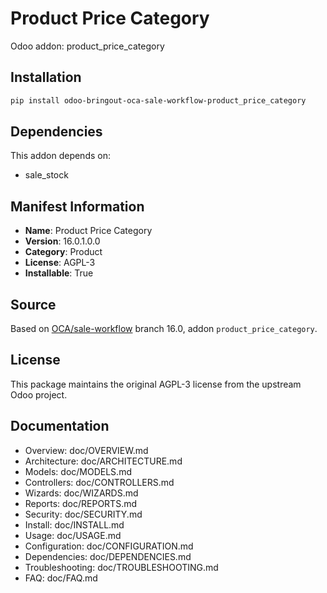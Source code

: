 # Product Price Category

Odoo addon: product_price_category

## Installation

```bash
pip install odoo-bringout-oca-sale-workflow-product_price_category
```

## Dependencies

This addon depends on:
- sale_stock

## Manifest Information

- **Name**: Product Price Category
- **Version**: 16.0.1.0.0
- **Category**: Product
- **License**: AGPL-3
- **Installable**: True

## Source

Based on [OCA/sale-workflow](https://github.com/OCA/sale-workflow) branch 16.0, addon `product_price_category`.

## License

This package maintains the original AGPL-3 license from the upstream Odoo project.

## Documentation

- Overview: doc/OVERVIEW.md
- Architecture: doc/ARCHITECTURE.md
- Models: doc/MODELS.md
- Controllers: doc/CONTROLLERS.md
- Wizards: doc/WIZARDS.md
- Reports: doc/REPORTS.md
- Security: doc/SECURITY.md
- Install: doc/INSTALL.md
- Usage: doc/USAGE.md
- Configuration: doc/CONFIGURATION.md
- Dependencies: doc/DEPENDENCIES.md
- Troubleshooting: doc/TROUBLESHOOTING.md
- FAQ: doc/FAQ.md
